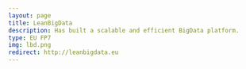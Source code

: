 ```yaml
---
layout: page
title: LeanBigData
description: Has built a scalable and efficient BigData platform.
type: EU FP7
img: lbd.png
redirect: http://leanbigdata.eu
---
```

